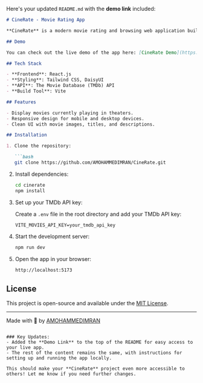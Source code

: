 Here's your updated `README.md` with the **demo link** included:

```markdown
# CineRate - Movie Rating App

**CineRate** is a modern movie rating and browsing web application built with **React**, **Tailwind CSS**, and **DaisyUI**. The app fetches movie data from **The Movie Database (TMDb) API** and displays a list of movies currently playing in theaters. It offers a clean, responsive user interface where users can explore movie details such as title, overview, and images.

## Demo

You can check out the live demo of the app here: [CineRate Demo](https://cinerates.netlify.app)

## Tech Stack

- **Frontend**: React.js
- **Styling**: Tailwind CSS, DaisyUI
- **API**: The Movie Database (TMDb) API
- **Build Tool**: Vite

## Features

- Display movies currently playing in theaters.
- Responsive design for mobile and desktop devices.
- Clean UI with movie images, titles, and descriptions.

## Installation

1. Clone the repository:

   ```bash
   git clone https://github.com/AMOHAMMEDIMRAN/CineRate.git
   ```

2. Install dependencies:

   ```bash
   cd cinerate
   npm install
   ```

3. Set up your TMDb API key:

   Create a `.env` file in the root directory and add your TMDb API key:

   ```env
   VITE_MOVIES_API_KEY=your_tmdb_api_key
   ```

4. Start the development server:

   ```bash
   npm run dev
   ```

5. Open the app in your browser:

   ```bash
   http://localhost:5173
   ```

## License

This project is open-source and available under the [MIT License](LICENSE).

---

Made with 💙 by [AMOHAMMEDIMRAN](https://github.com/AMOHAMMEDIMRAN)
```

### Key Updates:
- Added the **Demo Link** to the top of the README for easy access to your live app.
- The rest of the content remains the same, with instructions for setting up and running the app locally.

This should make your **CineRate** project even more accessible to others! Let me know if you need further changes.